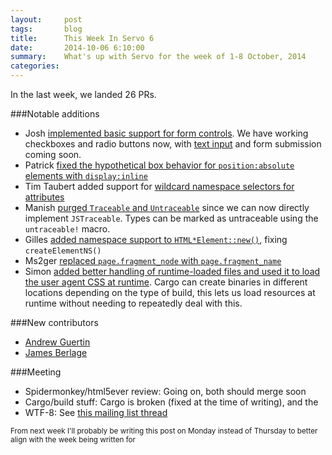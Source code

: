```yaml
---
layout:     post
tags:       blog
title:      This Week In Servo 6
date:       2014-10-06 6:10:00
summary:    What's up with Servo for the week of 1-8 October, 2014
categories: 
---
```


In the last week, we landed 26 PRs.

###Notable additions

 - Josh [implemented basic support for form controls](https://github.com/servo/servo/pull/3520). We have working checkboxes and radio buttons now, with [text input](https://github.com/servo/servo/pull/3585) and form submission coming soon.
 - Patrick [fixed the hypothetical box behavior for `position:absolute` elements with `display:inline`](https://github.com/servo/servo/pull/3546)
 - Tim Taubert added support for [wildcard namespace selectors for attributes](https://github.com/servo/servo/pull/3584)
 - Manish [purged `Traceable` and `Untraceable`](https://github.com/servo/servo/pull/3518) since we can now directly implement `JSTraceable`. Types can be marked as untraceable using the `untraceable!` macro.
 - Gilles [added namespace support to `HTML*Element::new()`](https://github.com/servo/servo/pull/3575), fixing `createElementNS()`
 - Ms2ger [replaced `page.fragment_node` with `page.fragment_name`](https://github.com/servo/servo/pull/3558)
 - Simon [added better handling of runtime-loaded files and used it to load the user agent CSS at runtime](https://github.com/servo/servo/pull/3601). Cargo can create binaries in different locations depending on the type of build, this lets us load resources at runtime without needing to repeatedly deal with this.

###New contributors

 - [Andrew Guertin](https://github.com/andrewguertin)
 - [James Berlage](https://github.com/jamesberlage)

###Meeting

 - Spidermonkey/html5ever review: Going on, both should merge soon
 - Cargo/build stuff: Cargo is broken (fixed at the time of writing), and the
 - WTF-8: See [this mailing list thread](https://groups.google.com/forum/#!topic/mozilla.dev.servo/74qYbXaFBwI)

 <small>From next week I'll probably be writing this post on Monday instead of Thursday to better align with the week being written for</small>